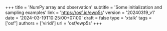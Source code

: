 +++
title = 'NumPy array and observation'
subtitle = 'Some initialization and sampling examples'
link = 'https://osf.io/ewp5s'
version = '20240319_v1'
date = '2024-03-19T10:25:00+07:00'
draft = false
type = 'xtalk'
tags = ['osf']
authors = ['viridi']
url = 'osf/ewp5s'
+++
<!--more-->
